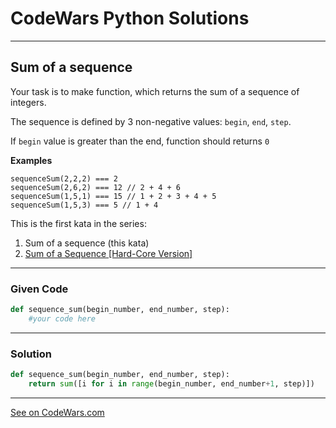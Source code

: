 # CodeWars Python Solutions

---

## Sum of a sequence


Your task is to make function, which returns the sum of a sequence of integers.

The sequence is defined by 3 non-negative values: `begin`, `end`, `step`.

If `begin` value is greater than the end, function should returns `0`



**Examples**

```
sequenceSum(2,2,2) === 2
sequenceSum(2,6,2) === 12 // 2 + 4 + 6
sequenceSum(1,5,1) === 15 // 1 + 2 + 3 + 4 + 5
sequenceSum(1,5,3) === 5 // 1 + 4
```

This is the first kata in the series:

1) Sum of a sequence (this kata)
2) [Sum of a Sequence [Hard-Core Version]](https://www.codewars.com/kata/sum-of-a-sequence-hard-core-version/javascript)


---

### Given Code


```python
def sequence_sum(begin_number, end_number, step):
    #your code here
```

---

### Solution


```python
def sequence_sum(begin_number, end_number, step):
    return sum([i for i in range(begin_number, end_number+1, step)])
```

---


[See on CodeWars.com](https://www.codewars.com/kata/586f6741c66d18c22800010a)
